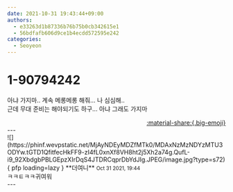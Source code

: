 ```yaml
---
date: 2021-10-31 19:43:44+09:00
authors:
  - e33263d1b87336b76b75b0cb342615e1
  - 56bdfafb606d9ce1b4ecdd572595e242
categories:
  - Seoyeon
---
```


# 1-90794242

<div class="post-container" markdown="1">
<div class="content-container md-sidebar__scrollwrap" markdown="1">

아냐 가지마.. 계속 메롱메롱 해줘... 나 심심해..<br>근데 무대 준비는 해야되기도 하구... 아냐 그래도 가지마

</div>
</div>

<div style="text-align: right;" markdown="1">
<a href="https://weverse.io/fromis9/fanpost/1-90794242" style="text-align: right;">:material-share:{.big-emoji}</a>
</div>
---

<div class="comments-container md-sidebar__scrollwrap" markdown="1">
<div class="comment" markdown="1">
<div class='id-container' markdown="1">
![](https://phinf.wevpstatic.net/MjAyNDEyMDZfMTk0/MDAxNzMzNDYzMTU3ODYw.tGTD1QfitfecHkFF9-zI4fL0xnXf8VH8ht2j5Xh2a74g.QufL-i9_92XbdgbPBLGEpzXIrDqS4JTDRCqprDbYdJIg.JPEG/image.jpg?type=s72){ pfp loading=lazy }
**<span class="artist">더여니</span>** <small>Oct 31 2021, 19:44</small><br>
</div>
<div class='comment-body' markdown="1">
ㅋㅋㅌㅋㅋ귀여워
</div>
</div>
</div>
---
